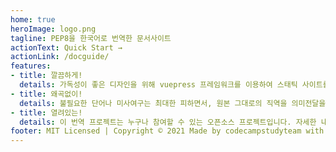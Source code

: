 ```yaml
---
home: true
heroImage: logo.png
tagline: PEP8을 한국어로 번역한 문서사이트
actionText: Quick Start →
actionLink: /docguide/
features:
- title: 깔끔하게!
  details: 가독성이 좋은 디자인을 위해 vuepress 프레임워크를 이용하여 스태틱 사이트를 생성했습니다.
- title: 왜곡없이!
  details: 불필요한 단어나 미사여구는 최대한 피하면서, 원본 그대로의 직역을 의미전달을 해치지 않는 선에서 유지하였습니다.
- title: 열려있는!
  details: 이 번역 프로젝트는 누구나 참여할 수 있는 오픈소스 프로젝트입니다. 자세한 내용은 우측 상단 깃허브 레포지토리에 방문 바랍니다.
footer: MIT Licensed | Copyright © 2021 Made by codecampstudyteam with ❤️
---
```

